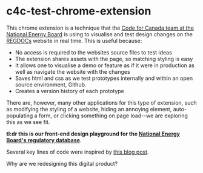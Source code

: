 # c4c-test-chrome-extension 

<p>This chrome extension is a technique that the <a href="https://medium.com/code-for-canada/meet-the-2019-code-for-canada-fellows-6291c60a32ef">Code for Canada team at the National Energy Board</a> is using to visualise and test design changes on the <a href="https://apps.neb-one.gc.ca/REGDOCS/">REGDOCs</a> website in real time. This is useful because: </p>

<ul>
 <li>No access is required to the websites source files to test ideas</li>
 <li>The extension shares assets with the page, so matching styling is easy</li>
 <li>It allows one to visualise a demo or feature as if it were in production as well as navigate the website with the changes</li>
 <li>Saves html and css as we test prototypes internally and within an open source environment,  Github.</li>
 <li>Creates a version history of each prototype</li>
 </ul>

<p>There are, however, many other applications for this type of extension, such as modifying the styling of a website, hiding an annoying element, auto-populating a form, or clicking something on page load--we are exploring this as we see fit.</p>
<p><strong>tl:dr this is our front-end design playground for the <a href="https://apps.neb-one.gc.ca/REGDOCS/">National Energy Board's regulatory database</a></strong>.</p>
<p>Several key lines of code were inspired by <a href="https://blog.lateral.io/2016/04/create-chrome-extension-modify-websites-html-css/">this blog post</a>.</p>

</p>Why are we redesigning this digital product?<a href="https://www.youtube.com/watch?v=ymCTBJWSkE8>Learn more</a>.</p>


